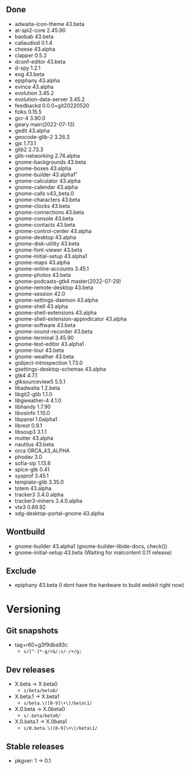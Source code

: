 ## Done
- adwaita-icon-theme 43.beta
- at-spi2-core 2.45.90
- baobab 43.beta
- callaudiod 0.1.4
- cheese 43.alpha
- clapper 0.5.2
- dconf-editor 43.beta
- d-spy 1.2.1
- eog 43.beta
- epiphany 43.alpha
- evince 43.alpha
- evolution 3.45.2
- evolution-data-server 3.45.2
- feedbackd 0.0.0+git20220520
- folks 0.15.5
- gcr-4 3.90.0
- geary main(2022-07-13)
- gedit 43.alpha
- geocode-glib-2 3.26.3
- gjs 1.73.1
- glib2 2.73.3
- glib-networking 2.74.alpha
- gnome-backgrounds 43.beta
- gnome-boxes 43.alpha
- gnome-builder 43.alpha1¹
- gnome-calculator 43.alpha
- gnome-calendar 43.alpha
- gnome-calls v43_beta.0
- gnome-characters 43.beta
- gnome-clocks 43.beta
- gnome-connections 43.beta
- gnome-console 43.beta
- gnome-contacts 43.beta
- gnome-control-center 43.alpha
- gnome-desktop 43.alpha
- gnome-disk-utility 43.beta
- gnome-font-viewer 43.beta
- gnome-initial-setup 43.alpha1
- gnome-maps 43.alpha
- gnome-online-accounts 3.45.1
- gnome-photos 43.beta
- gnome-podcasts-gtk4 master(2022-07-29)
- gnome-remote-desktop 43.beta
- gnome-session 42.0
- gnome-settings-daemon 43.alpha
- gnome-shell 43.alpha
- gnome-shell-extensions 43.alpha
- gnome-shell-extension-appindicator 43.alpha
- gnome-software 43.beta
- gnome-sound-recorder 43.beta
- gnome-terminal 3.45.90
- gnome-text-editor 43.alpha1
- gnome-tour 43.beta
- gnome-weather 43.beta
- gobject-introspection 1.73.0
- gsettings-desktop-schemas 43.alpha
- gtk4 4.7.1
- gtksourceview5 5.5.1
- libadwaita 1.2.beta
- libgit2-glib 1.1.0
- libgweather-4 4.1.0
- libhandy 1.7.90
- libosinfo 1.10.0
- libpanel 1.0alpha1
- librest 0.9.1
- libsoup3 3.1.1
- mutter 43.alpha
- nautilus 43.beta
- orca ORCA_43_ALPHA
- phodav 3.0
- sofia-sip 1.13.8
- spice-gtk 0.41
- sysprof 3.45.1
- template-glib 3.35.0
- totem 43.alpha
- tracker3 3.4.0.alpha
- tracker3-miners 3.4.0.alpha
- vte3 0.69.92
- xdg-desktop-portal-gnome 43.alpha


## Wontbuild
- gnome-builder 43.alpha1 (gnome-builder-libide-docs, check())
- gnome-initial-setup 43.beta (Waiting for malcontent 0.11 release)


## Exclude
- epiphany 43.beta (I dont have the hardware to build webkit right now)

# Versioning
## Git snapshots
* tag+r60+g3f9dba93c
  * `s/[^-]*-g/r&/;s/-/+/g;`
## Dev releases
* X.beta -> X.beta0
  * `s/beta/beta0/`
* X.beta.1 -> X.beta1
  * `s/beta.\([0-9]\+\)/beta\1/`
* X.0.beta -> X.0beta0
  * `s/.beta/beta0/`
* X.0.beta.1 -> X.0beta1
  * `s/0.beta.\([0-9]\+\)/beta\1/`

## Stable releases
* pkgver: 1 -> 0.1
